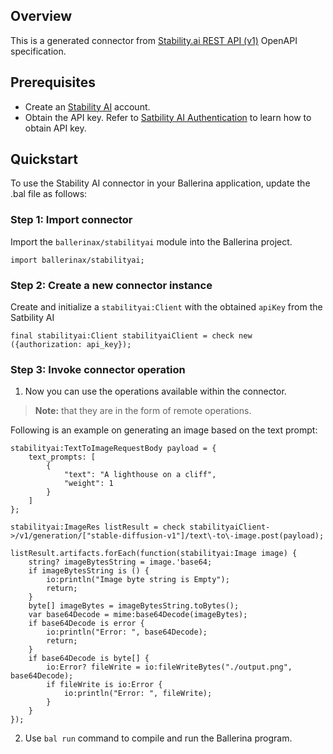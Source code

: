 ## Overview
This is a generated connector from [Stability.ai REST API (v1)](https://platform.stability.ai/rest-api) OpenAPI specification. 

## Prerequisites
- Create an [Stability AI](https://beta.dreamstudio.ai/generate/) account.
- Obtain the API key. Refer to [Satbility AI Authentication](https://platform.stability.ai/docs/getting-started/authentication/) to learn how to obtain API key.

## Quickstart
To use the Stability AI connector in your Ballerina application, update the .bal file as follows:

### Step 1: Import connector
Import the `ballerinax/stabilityai` module into the Ballerina project.

```ballerina
import ballerinax/stabilityai;
```

### Step 2: Create a new connector instance
Create and initialize a `stabilityai:Client` with the obtained `apiKey` from the Satbility AI

```ballerina
final stabilityai:Client stabilityaiClient = check new ({authorization: api_key});
```

### Step 3: Invoke connector operation
1. Now you can use the operations available within the connector.

>**Note:** that they are in the form of remote operations.

Following is an example on generating an image based on the text prompt:

```ballerina
stabilityai:TextToImageRequestBody payload = {
    text_prompts: [
        {
            "text": "A lighthouse on a cliff",
            "weight": 1
        }
    ]
};

stabilityai:ImageRes listResult = check stabilityaiClient->/v1/generation/["stable-diffusion-v1"]/text\-to\-image.post(payload);

listResult.artifacts.forEach(function(stabilityai:Image image) {
    string? imageBytesString = image.'base64;
    if imageBytesString is () {
        io:println("Image byte string is Empty");
        return;
    }
    byte[] imageBytes = imageBytesString.toBytes();
    var base64Decode = mime:base64Decode(imageBytes);
    if base64Decode is error {
        io:println("Error: ", base64Decode);
        return;
    }
    if base64Decode is byte[] {
        io:Error? fileWrite = io:fileWriteBytes("./output.png", base64Decode);
        if fileWrite is io:Error {
            io:println("Error: ", fileWrite);
        }
    }
});
```

2. Use `bal run` command to compile and run the Ballerina program.